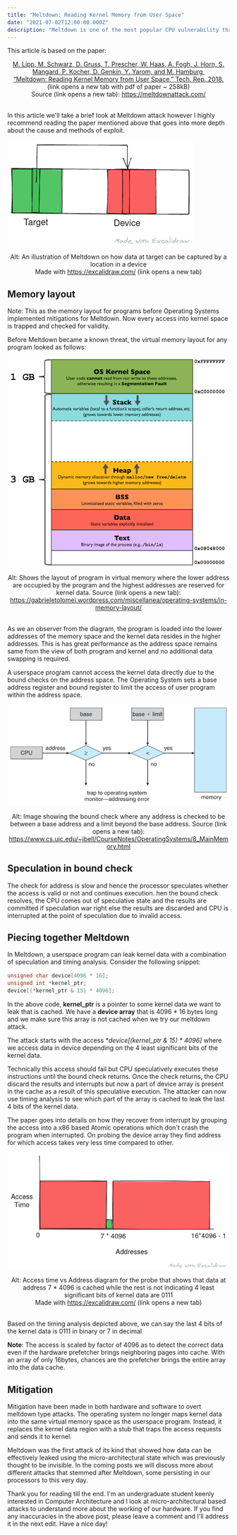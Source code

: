 ```yaml
---
title: "Meltdown: Reading Kernel Memory from User Space"
date: "2021-07-02T12:00:00.000Z"
description: "Meltdown is one of the most popular CPU vulnerability that exploits the feature of modern processors such as Speculative Execution and the delay in permission check for memory access, to read data, a userspace process shouldn't have access to. In this post, we'll take a brief look at the exploit that brought security to forefront of microarchitectural design."
---
```


This article is based on the paper:

<center>
<a href="https://meltdownattack.com/meltdown.pdf" target="_blank">
M. Lipp, M. Schwarz, D. Gruss, T. Prescher, W. Haas, A. Fogh, J. Horn, S. Mangard, P. Kocher, D. Genkin, Y. Yarom, and M. Hamburg,
<br/>
“Meltdown: Reading Kernel Memory from User Space,”  Tech. Rep.,2018.
</a>
<br/>
(link opens a new tab with pdf of paper ~ 258kB)
<br/>
Source (link opens a new tab): <a href="https://meltdownattack.com/" target="_blank">https://meltdownattack.com/</a>
</center>
<br/>

In this article we'll take a brief look at Meltdown attack however I highly recommend reading the paper mentioned above that goes into more depth about the cause and methods of exploit.


![An illustration of Meltdown on how data at target can be captured by a location in a device](./banner.png)
<center>
Alt: An illustration of Meltdown on how data at target can be captured by a location in a device
<br/>
Made with <a href="https://excalidraw.com/" target="_blank">https://excalidraw.com/</a> (link opens a new tab)
</center>


## Memory layout

Note: This as the memory layout for programs before Operating Systems implemented mitigations for Meltdown. Now every access into kernel space is trapped and checked for validity.

Before Meltdown became a known threat, the virtual memory layout for any program looked as follows:


![Shows the layout of program in virtual memory where the lower address are occupied by the program and the highest addresses are reserved for kernel data.](./memory_layout.png)
<center>
Alt: Shows the layout of program in virtual memory where the lower address are occupied by the program and the highest addresses are reserved for kernel data.
Source (link opens a new tab): <a href="https://gabrieletolomei.wordpress.com/miscellanea/operating-systems/in-memory-layout/" target="_blank">https://gabrieletolomei.wordpress.com/miscellanea/operating-systems/in-memory-layout/</a>
</center>
<br/>
 

As we an observer from the diagram, the program is loaded into the lower addresses of the memory space and the kernel data resides in the higher addresses. This is has great performance as the address space remains same from the view of both program and kernel and no additional data swapping is required.

A userspace program cannot access the kernel data directly due to the bound checks on the address space. The Operating System sets a base address register and bound register to limit the access of user program within the address space.

![Image showing the bound check where any address is checked to be between a base address and a limit beyond the base address.](./bse_reg.jpg)
<center>
Alt: Image showing the bound check where any address is checked to be between a base address and a limit beyond the base address.
Source (link opens a new tab): <a href="https://www.cs.uic.edu/~jbell/CourseNotes/OperatingSystems/8_MainMemory.html" target="_blank">https://www.cs.uic.edu/~jbell/CourseNotes/OperatingSystems/8_MainMemory.html</a>
</center>

## Speculation in bound check

The check for address is slow and hence the processor speculates whether the access is valid or not and continues execution. hen the bound check resolves, the CPU comes out of speculative state and the results are committed if speculation war right else the results are discarded and CPU is interrupted at the point of speculation due to invalid access.


## Piecing together Meltdown

In Meltdown, a userspace program can leak kernel data with a combination of speculation and timing analysis. Consider the following snippet:

 
```c
unsigned char device[4096 * 16];
unsigned int *kernel_ptr;
device[(*kernel_ptr & 15) * 4096];
```


In the above code, **kernel_ptr** is a pointer to some kernel data we want to leak that is cached. We have a **device array** that is 4096 * 16 bytes long and we make sure this array is not cached when we try our meltdown attack.

The attack starts with the access **device[(*kernel_ptr & 15) * 4096]** where we access data in device depending on the 4 least significant bits of the kernel data.

Technically this access should fail but CPU speculatively executes these instructions until the bound check returns. Once the check returns, the CPU discard the results and interrupts but now a part of device array is present in the cache as a result of this speculative execution. The attacker can now use timing analysis to see which part of the array is cached to leak the last 4 bits of the kernel data.

The paper goes into details on how they recover from interrupt by grouping the access into a x86 based Atomic operations which don't crash the program when interrupted. On probing the device array they find address for which access takes very less time compared to other.


![Access time vs Address diagram for the probe that shows that data at address 7 * 4096 is cached while the rest is not indicating 4 least significant bits of kernel data are 0111](./timing.png)
<center>
Alt: Access time vs Address diagram for the probe that shows that data at address 7 * 4096 is cached while the rest is not indicating 4 least significant bits of kernel data are 0111
<br/>
Made with <a href="https://excalidraw.com/" target="_blank">https://excalidraw.com/</a> (link opens a new tab)
</center>
<br/>
 

Based on the timing analysis depicted above, we can say the last 4 bits of the kernel data is 0111 in binary or 7 in decimal 

**Note**: The access is scaled by factor of 4096 as to detect the correct data even if the hardware prefetcher brings neighboring pages into cache. With an array of only 16bytes, chances are the prefetcher brings the entire array into the data cache.


## Mitigation

Mitigation have been made in both hardware and software to overt meltdown type attacks. The operating system no longer maps kernel data into the same virtual memory space as the userspace program. Instead, it replaces the kernel data region with a stub that traps the access requests and sends it to kernel.


Meltdown was the first attack of its kind that showed how data can be effectively leaked using the micro-architectural state which was previously thought to be invisible. In the coming posts we will discuss more about different attacks that stemmed after Meltdown, some persisting in our processors to this very day.

Thank you for reading till the end. I'm an undergraduate student keenly interested in Computer Architecture and I look at micro-architectural based attacks to understand more about the working of our hardware. If you find any inaccuracies in the above post, please leave a comment and I'll address it in the next edit. Have a nice day!